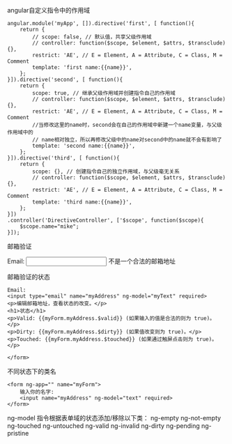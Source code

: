 angular自定义指令中的作用域

    angular.module('myApp', []).directive('first', [ function(){
        return {
            // scope: false, // 默认值，共享父级作用域
            // controller: function($scope, $element, $attrs, $transclude) {},
            restrict: 'AE', // E = Element, A = Attribute, C = Class, M = Comment
            template: 'first name:{{name}}',
        };
    }]).directive('second', [ function(){
        return {
            scope: true, // 继承父级作用域并创建指令自己的作用域
            // controller: function($scope, $element, $attrs, $transclude) {},
            restrict: 'AE', // E = Element, A = Attribute, C = Class, M = Comment
            //当修改这里的name时，second会在自己的作用域中新建一个name变量，与父级作用域中的
            // name相对独立，所以再修改父级中的name对second中的name就不会有影响了
            template: 'second name:{{name}}',
        };
    }]).directive('third', [ function(){
        return {
            scope: {}, // 创建指令自己的独立作用域，与父级毫无关系
            // controller: function($scope, $element, $attrs, $transclude) {},
            restrict: 'AE', // E = Element, A = Attribute, C = Class, M = Comment
            template: 'third name:{{name}}',
        };
    }])
    .controller('DirectiveController', ['$scope', function($scope){
        $scope.name="mike";
    }]);
邮箱验证
    <form ng-app="" name="myForm">
        Email:
        <input type="email" name="myAddress" ng-model="text">
        <span ng-show="myForm.myAddress.$error.email">不是一个合法的邮箱地址</span>
    </form>
邮箱验证的状态
    <form ng-app="" name="myForm" ng-init="myText = 'test@runoob.com'">

    Email:
    <input type="email" name="myAddress" ng-model="myText" required>
    <p>编辑邮箱地址，查看状态的改变。</p>
    <h1>状态</h1>
    <p>Valid: {{myForm.myAddress.$valid}} (如果输入的值是合法的则为 true)。</p>
    <p>Dirty: {{myForm.myAddress.$dirty}} (如果值改变则为 true)。</p>
    <p>Touched: {{myForm.myAddress.$touched}} (如果通过触屏点击则为 true)。</p>

    </form>
不同状态下的类名
    <style>
    input.ng-invalid {
        background-color: lightblue;
    }
    </style>
    <body>

    <form ng-app="" name="myForm">
        输入你的名字:
        <input name="myAddress" ng-model="text" required>
    </form>
ng-model 指令根据表单域的状态添加/移除以下类：
    ng-empty
    ng-not-empty
    ng-touched
    ng-untouched
    ng-valid
    ng-invalid
    ng-dirty
    ng-pending
    ng-pristine